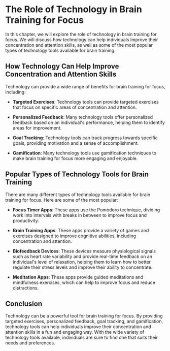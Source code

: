 # The Role of Technology in Brain Training for Focus

In this chapter, we will explore the role of technology in brain training for focus. We will discuss how technology can help individuals improve their concentration and attention skills, as well as some of the most popular types of technology tools available for brain training.

How Technology Can Help Improve Concentration and Attention Skills
------------------------------------------------------------------

Technology can provide a wide range of benefits for brain training for focus, including:

* **Targeted Exercises**: Technology tools can provide targeted exercises that focus on specific areas of concentration and attention.

* **Personalized Feedback**: Many technology tools offer personalized feedback based on an individual's performance, helping them to identify areas for improvement.

* **Goal Tracking**: Technology tools can track progress towards specific goals, providing motivation and a sense of accomplishment.

* **Gamification**: Many technology tools use gamification techniques to make brain training for focus more engaging and enjoyable.

Popular Types of Technology Tools for Brain Training
----------------------------------------------------

There are many different types of technology tools available for brain training for focus. Here are some of the most popular:

* **Focus Timer Apps**: These apps use the Pomodoro technique, dividing work into intervals with breaks in between to improve focus and productivity.

* **Brain Training Apps**: These apps provide a variety of games and exercises designed to improve cognitive abilities, including concentration and attention.

* **Biofeedback Devices**: These devices measure physiological signals such as heart rate variability and provide real-time feedback on an individual's level of relaxation, helping them to learn how to better regulate their stress levels and improve their ability to concentrate.

* **Meditation Apps**: These apps provide guided meditations and mindfulness exercises, which can help to improve focus and reduce distractions.

Conclusion
----------

Technology can be a powerful tool for brain training for focus. By providing targeted exercises, personalized feedback, goal tracking, and gamification, technology tools can help individuals improve their concentration and attention skills in a fun and engaging way. With the wide variety of technology tools available, individuals are sure to find one that suits their needs and preferences.
